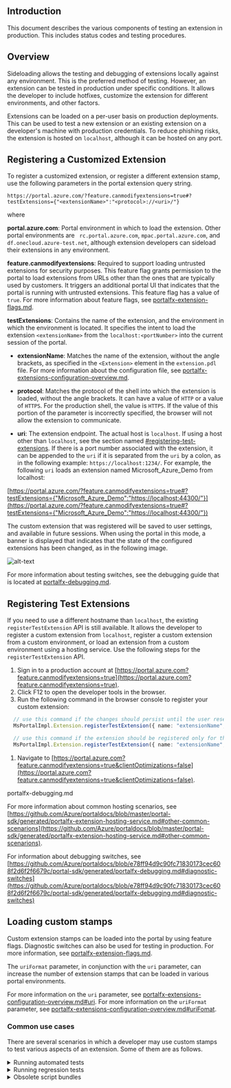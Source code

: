 ## Introduction

This document describes the various components of testing an extension in production. This includes status codes and testing procedures.  

## Overview

Sideloading allows the testing and debugging of extensions locally against any environment. This is the preferred method of testing. However, an extension can be tested in production under specific conditions. It allows the developer to include hotfixes, customize the extension for different environments, and other factors. 

Extensions can be loaded on a per-user basis on production deployments. This can be used to test a new extension or an existing extension on a developer's machine with production credentials. To reduce phishing risks, the extension is hosted on `localhost`, although it can be hosted on any port. 

## Registering a Customized Extension 

To register a customized extension, or register a different extension stamp, use the following parameters in the portal extension query string.
 
```https://portal.azure.com/?feature.canmodifyextensions=true#?testExtensions={"<extensionName>":"<protocol>://<uri>/"}```

where

**portal.azure.com**: Portal environment in which to load the extension. Other portal environments are  ` rc.portal.azure.com`, `mpac.portal.azure.com`, and   `df.onecloud.azure-test.net`, although extension developers can sideload their extensions in any environment. 

**feature.canmodifyextensions**: Required to support loading untrusted extensions for security purposes.  This feature flag grants permission to the portal to load extensions from URLs other than the ones that are typically used by customers.  It triggers an additional portal UI that indicates that the portal is running with untrusted extensions. This feature flag has a value of `true`.  For more information about feature flags, see [portalfx-extension-flags.md](portalfx-extension-flags.md).

**testExtensions**: Contains the name of the extension, and the environment in which the environment is located. It specifies the intent to load the extension `<extensionName>` from the `localhost:<portNumber>` into the current session of the portal.

* **extensionName**: Matches the name of the extension, without the angle brackets, as specified in the `<Extension>` element  in the  `extension.pdl` file.  For more information about the configuration file, see [portalfx-extensions-configuration-overview.md]().

* **protocol**: Matches the protocol of the shell into which the extension is loaded, without the angle brackets.  It can have a value of `HTTP` or a value of `HTTPS`. For the production shell, the value is `HTTPS`.  If the value of this portion of the parameter is incorrectly specified, the browser will not allow the extension to communicate. 

* **uri**: The extension endpoint. The actual host is `localhost`.  If using a host other than `localhost`, see the section named [#registering-test-extensions](#registering-test-extensions). If there is a port number associated with the extension, it can be appended to the `uri` if it is separated from the `uri` by a colon, as in the following example: `https://localhost:1234/`. For example, the following  `uri`  loads an extension named Microsoft_Azure_Demo from localhost: 

[https://portal.azure.com/?feature.canmodifyextensions=true#?testExtensions={"Microsoft_Azure_Demo":"https://localhost:44300/"}](https://portal.azure.com/?feature.canmodifyextensions=true#?testExtensions={"Microsoft_Azure_Demo":"https://localhost:44300/"})


The custom extension that was registered will be saved to user settings, and available in future sessions. When using the portal in this mode, a banner is  displayed that indicates that the state of the configured extensions has been changed, as in the following image.

![alt-text](../media/portalfx-testinprod/localExtensions.png "Local extensions")

For more information about testing switches, see the debugging guide that is located at [portalfx-debugging.md](portalfx-debugging.md).

## Registering Test Extensions

 If you need to use a different hostname than  `localhost`, the existing `registerTestExtension` API is still available. It allows the developer to register a custom extension from `localhost`, register a custom extension from a custom environment, or load an extension from a custom environment using a hosting service. Use the following steps for the `registerTestExtension` API. 
 
 1. Sign in to a production account at [https://portal.azure.com?feature.canmodifyextensions=true](https://portal.azure.com?feature.canmodifyextensions=true).
 1. Click F12 to open the developer tools in the browser.
 1. Run the following command in the browser console to register your custom extension:
 
   ```ts
     // use this command if the changes should persist until the user resets the settings or executes MsPortalImpl.Extension.unregisterTestExtension("extensionName")
     MsPortalImpl.Extension.registerTestExtension({ name: "extensionName", uri: "https://someserver:59344" });
 
     // use this command if the extension should be registered only for the current portal load
     MsPortalImpl.Extension.registerTestExtension({ name: "extensionName", uri: "https://someserver:59344" }, true);
   ```

 1. Navigate to [https://portal.azure.com?feature.canmodifyextensions=true&clientOptimizations=false](https://portal.azure.com?feature.canmodifyextensions=true&clientOptimizations=false).
 

 portalfx-debugging.md

 
 For more information about common hosting scenarios, see [https://github.com/Azure/portaldocs/blob/master/portal-sdk/generated/portalfx-extension-hosting-service.md#other-common-scenarions](https://github.com/Azure/portaldocs/blob/master/portal-sdk/generated/portalfx-extension-hosting-service.md#other-common-scenarions).

<!-- TODO: Update this link to the extension flags document when it is complete. -->

 For information about debugging switches, see  [https://github.com/Azure/portaldocs/blob/e78ff94d9c90fc71830173cec608f2d6f2f6679c/portal-sdk/generated/portalfx-debugging.md#diagnostic-switches](https://github.com/Azure/portaldocs/blob/e78ff94d9c90fc71830173cec608f2d6f2f6679c/portal-sdk/generated/portalfx-debugging.md#diagnostic-switches)

## Loading custom stamps

Custom extension stamps can be loaded into the portal by using feature flags.  Diagnostic switches can also be used for testing in production.  For more information, see [portalfx-extension-flags.md](portalfx-extension-flags.md).

The `uriFormat` parameter, in conjunction with the `uri` parameter, can increase the number of extension stamps that can be loaded in various portal environments. 

For more information on the `uri` parameter, see [portalfx-extensions-configuration-overview.md#uri](portalfx-extensions-configuration-overview.md#uri).   For more information on the  `uriFormat` parameter, see [portalfx-extensions-configuration-overview.md#uriFomat](portalfx-extensions-configuration-overview.md#uriFomat).  

### Common use cases

There are several scenarios in which a developer may use custom stamps to test various aspects of an extension. Some of them are as follows. 

<details>

<summary>Running automated tests</summary>

Automated tests that run against a production environment should be marked as test/synthetic traffic. Use one of the following options to accomplish this.

1. Add the TestTraffic phrase to the `userAgentString` field. Replace `TeamName` and `Component` in the following example with the appropriate values, without the angle brackets.

    ```TestTraffic-<TeamName>-<Component>  ```

1. Set the query string parameter to `feature.UserType=test`. 
This setting excludes test traffic from our reports.
</details>
<details>
<summary>Running regression tests</summary>

Regression tests and build verification tests are    .
<!-- TODO: Determine how extension stamps are used to run partial tests. -->
</details>
<details>
<summary>Obsolete script bundles</summary>

If the extension uses deprecated features that have been moved to obsolete script bundles, then the ```obsoleteBundlesBitmask``` flag should be specified, as in the following example.

```
  MsPortalImpl.Extension.registerTestExtension({
      name: "extensionName",
      uri: "https://someserver:59344",
      obsoleteBundlesBitmask: 1 // or the relevant value as appropriate.
  });
```

The current list of obsoleted bundles is in the following table.

| Definition file | Flag  |  Bundle description | 
| ---             | ---   | --- |
| Obsolete0.d.ts  | 1     | Parameter collector V1/V2 |
| Obsolete1.d.ts  | 2     | CsmTopology control | 

For example, if parameter collector V1/V2 is used, then the `obsoleteBundlesBitmask` flag should have a value of  1. If the extension uses both parameter collector V1/V2 and CsmTopology control, specify 3 (1 + 2).

**NOTE**:  If the extension uses obsolete bundles, there may be a performance penalty when it is loaded.  Its performance can be  improved by migrating away from these dependencies, i.e. PCV1, PCV2 and  `CsmTopology` control. For more information about improving extension performance, see [portalfx-extensions-configuration-scenarios.md#pcv1-and-pcv2-removal](portalfx-extensions-configuration-scenarios.md#pcv1-and-pcv2-removal).

For more information about obsolete bundles and obsolete script bundles, see [portalfx-extension-reference-obsolete-bundle.md](portalfx-extension-reference-obsolete-bundle.md).
</details>